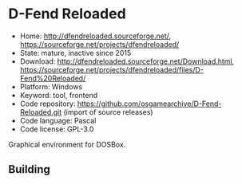 # D-Fend Reloaded

- Home: http://dfendreloaded.sourceforge.net/, https://sourceforge.net/projects/dfendreloaded/
- State: mature, inactive since 2015
- Download: http://dfendreloaded.sourceforge.net/Download.html, https://sourceforge.net/projects/dfendreloaded/files/D-Fend%20Reloaded/
- Platform: Windows
- Keyword: tool, frontend
- Code repository: https://github.com/osgamearchive/D-Fend-Reloaded.git (import of source releases)
- Code language: Pascal
- Code license: GPL-3.0

Graphical environment for DOSBox.

## Building
